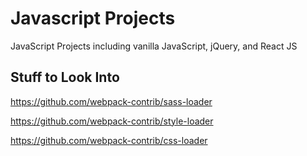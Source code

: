 # Javascript Projects

JavaScript Projects including vanilla JavaScript, jQuery, and React JS

## Stuff to Look Into

https://github.com/webpack-contrib/sass-loader

https://github.com/webpack-contrib/style-loader

https://github.com/webpack-contrib/css-loader
